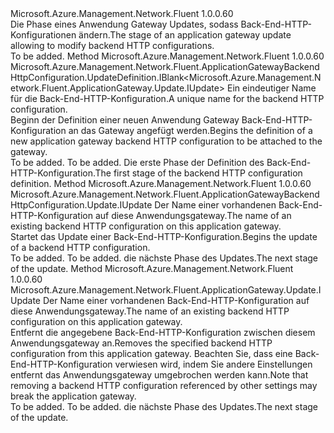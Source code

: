 <Type Name="IWithBackendHttpConfig" FullName="Microsoft.Azure.Management.Network.Fluent.ApplicationGateway.Update.IWithBackendHttpConfig">
  <TypeSignature Language="C#" Value="public interface IWithBackendHttpConfig" />
  <TypeSignature Language="ILAsm" Value=".class public interface auto ansi abstract IWithBackendHttpConfig" />
  <TypeSignature Language="DocId" Value="T:Microsoft.Azure.Management.Network.Fluent.ApplicationGateway.Update.IWithBackendHttpConfig" />
  <TypeSignature Language="VB.NET" Value="Public Interface IWithBackendHttpConfig" />
  <TypeSignature Language="F#" Value="type IWithBackendHttpConfig = interface" />
  <AssemblyInfo>
    <AssemblyName>Microsoft.Azure.Management.Network.Fluent</AssemblyName>
    <AssemblyVersion>1.0.0.60</AssemblyVersion>
  </AssemblyInfo>
  <Interfaces />
  <Docs>
    <summary>
            <span data-ttu-id="7fd68-101">Die Phase eines Anwendung Gateway Updates, sodass Back-End-HTTP-Konfigurationen ändern.</span><span class="sxs-lookup"><span data-stu-id="7fd68-101">The stage of an application gateway update allowing to modify backend HTTP configurations.</span></span>
            </summary>
    <remarks>To be added.</remarks>
  </Docs>
  <Members>
    <Member MemberName="DefineBackendHttpConfiguration">
      <MemberSignature Language="C#" Value="public Microsoft.Azure.Management.Network.Fluent.ApplicationGatewayBackendHttpConfiguration.UpdateDefinition.IBlank&lt;Microsoft.Azure.Management.Network.Fluent.ApplicationGateway.Update.IUpdate&gt; DefineBackendHttpConfiguration (string name);" />
      <MemberSignature Language="ILAsm" Value=".method public hidebysig newslot virtual instance class Microsoft.Azure.Management.Network.Fluent.ApplicationGatewayBackendHttpConfiguration.UpdateDefinition.IBlank`1&lt;class Microsoft.Azure.Management.Network.Fluent.ApplicationGateway.Update.IUpdate&gt; DefineBackendHttpConfiguration(string name) cil managed" />
      <MemberSignature Language="DocId" Value="M:Microsoft.Azure.Management.Network.Fluent.ApplicationGateway.Update.IWithBackendHttpConfig.DefineBackendHttpConfiguration(System.String)" />
      <MemberSignature Language="VB.NET" Value="Public Function DefineBackendHttpConfiguration (name As String) As IBlank(Of IUpdate)" />
      <MemberSignature Language="F#" Value="abstract member DefineBackendHttpConfiguration : string -&gt; Microsoft.Azure.Management.Network.Fluent.ApplicationGatewayBackendHttpConfiguration.UpdateDefinition.IBlank&lt;Microsoft.Azure.Management.Network.Fluent.ApplicationGateway.Update.IUpdate&gt;" Usage="iWithBackendHttpConfig.DefineBackendHttpConfiguration name" />
      <MemberType>Method</MemberType>
      <AssemblyInfo>
        <AssemblyName>Microsoft.Azure.Management.Network.Fluent</AssemblyName>
        <AssemblyVersion>1.0.0.60</AssemblyVersion>
      </AssemblyInfo>
      <ReturnValue>
        <ReturnType>Microsoft.Azure.Management.Network.Fluent.ApplicationGatewayBackendHttpConfiguration.UpdateDefinition.IBlank&lt;Microsoft.Azure.Management.Network.Fluent.ApplicationGateway.Update.IUpdate&gt;</ReturnType>
      </ReturnValue>
      <Parameters>
        <Parameter Name="name" Type="System.String" />
      </Parameters>
      <Docs>
        <param name="name"><span data-ttu-id="7fd68-102">Ein eindeutiger Name für die Back-End-HTTP-Konfiguration.</span><span class="sxs-lookup"><span data-stu-id="7fd68-102">A unique name for the backend HTTP configuration.</span></span></param>
        <summary>
            <span data-ttu-id="7fd68-103">Beginn der Definition einer neuen Anwendung Gateway Back-End-HTTP-Konfiguration an das Gateway angefügt werden.</span><span class="sxs-lookup"><span data-stu-id="7fd68-103">Begins the definition of a new application gateway backend HTTP configuration to be attached to the gateway.</span></span>
            </summary>
        <returns>To be added.</returns>
        <remarks>To be added.</remarks>
        <return><span data-ttu-id="7fd68-104">Die erste Phase der Definition des Back-End-HTTP-Konfiguration.</span><span class="sxs-lookup"><span data-stu-id="7fd68-104">The first stage of the backend HTTP configuration definition.</span></span></return>
      </Docs>
    </Member>
    <Member MemberName="UpdateBackendHttpConfiguration">
      <MemberSignature Language="C#" Value="public Microsoft.Azure.Management.Network.Fluent.ApplicationGatewayBackendHttpConfiguration.Update.IUpdate UpdateBackendHttpConfiguration (string name);" />
      <MemberSignature Language="ILAsm" Value=".method public hidebysig newslot virtual instance class Microsoft.Azure.Management.Network.Fluent.ApplicationGatewayBackendHttpConfiguration.Update.IUpdate UpdateBackendHttpConfiguration(string name) cil managed" />
      <MemberSignature Language="DocId" Value="M:Microsoft.Azure.Management.Network.Fluent.ApplicationGateway.Update.IWithBackendHttpConfig.UpdateBackendHttpConfiguration(System.String)" />
      <MemberSignature Language="VB.NET" Value="Public Function UpdateBackendHttpConfiguration (name As String) As IUpdate" />
      <MemberSignature Language="F#" Value="abstract member UpdateBackendHttpConfiguration : string -&gt; Microsoft.Azure.Management.Network.Fluent.ApplicationGatewayBackendHttpConfiguration.Update.IUpdate" Usage="iWithBackendHttpConfig.UpdateBackendHttpConfiguration name" />
      <MemberType>Method</MemberType>
      <AssemblyInfo>
        <AssemblyName>Microsoft.Azure.Management.Network.Fluent</AssemblyName>
        <AssemblyVersion>1.0.0.60</AssemblyVersion>
      </AssemblyInfo>
      <ReturnValue>
        <ReturnType>Microsoft.Azure.Management.Network.Fluent.ApplicationGatewayBackendHttpConfiguration.Update.IUpdate</ReturnType>
      </ReturnValue>
      <Parameters>
        <Parameter Name="name" Type="System.String" />
      </Parameters>
      <Docs>
        <param name="name"><span data-ttu-id="7fd68-105">Der Name einer vorhandenen Back-End-HTTP-Konfiguration auf diese Anwendungsgateway.</span><span class="sxs-lookup"><span data-stu-id="7fd68-105">The name of an existing backend HTTP configuration on this application gateway.</span></span></param>
        <summary>
            <span data-ttu-id="7fd68-106">Startet das Update einer Back-End-HTTP-Konfiguration.</span><span class="sxs-lookup"><span data-stu-id="7fd68-106">Begins the update of a backend HTTP configuration.</span></span>
            </summary>
        <returns>To be added.</returns>
        <remarks>To be added.</remarks>
        <return><span data-ttu-id="7fd68-107">die nächste Phase des Updates.</span><span class="sxs-lookup"><span data-stu-id="7fd68-107">The next stage of the update.</span></span></return>
      </Docs>
    </Member>
    <Member MemberName="WithoutBackendHttpConfiguration">
      <MemberSignature Language="C#" Value="public Microsoft.Azure.Management.Network.Fluent.ApplicationGateway.Update.IUpdate WithoutBackendHttpConfiguration (string name);" />
      <MemberSignature Language="ILAsm" Value=".method public hidebysig newslot virtual instance class Microsoft.Azure.Management.Network.Fluent.ApplicationGateway.Update.IUpdate WithoutBackendHttpConfiguration(string name) cil managed" />
      <MemberSignature Language="DocId" Value="M:Microsoft.Azure.Management.Network.Fluent.ApplicationGateway.Update.IWithBackendHttpConfig.WithoutBackendHttpConfiguration(System.String)" />
      <MemberSignature Language="VB.NET" Value="Public Function WithoutBackendHttpConfiguration (name As String) As IUpdate" />
      <MemberSignature Language="F#" Value="abstract member WithoutBackendHttpConfiguration : string -&gt; Microsoft.Azure.Management.Network.Fluent.ApplicationGateway.Update.IUpdate" Usage="iWithBackendHttpConfig.WithoutBackendHttpConfiguration name" />
      <MemberType>Method</MemberType>
      <AssemblyInfo>
        <AssemblyName>Microsoft.Azure.Management.Network.Fluent</AssemblyName>
        <AssemblyVersion>1.0.0.60</AssemblyVersion>
      </AssemblyInfo>
      <ReturnValue>
        <ReturnType>Microsoft.Azure.Management.Network.Fluent.ApplicationGateway.Update.IUpdate</ReturnType>
      </ReturnValue>
      <Parameters>
        <Parameter Name="name" Type="System.String" />
      </Parameters>
      <Docs>
        <param name="name"><span data-ttu-id="7fd68-108">Der Name einer vorhandenen Back-End-HTTP-Konfiguration auf diese Anwendungsgateway.</span><span class="sxs-lookup"><span data-stu-id="7fd68-108">The name of an existing backend HTTP configuration on this application gateway.</span></span></param>
        <summary>
            <span data-ttu-id="7fd68-109">Entfernt die angegebene Back-End-HTTP-Konfiguration zwischen diesem Anwendungsgateway an.</span><span class="sxs-lookup"><span data-stu-id="7fd68-109">Removes the specified backend HTTP configuration from this application gateway.</span></span>
            <span data-ttu-id="7fd68-110">Beachten Sie, dass eine Back-End-HTTP-Konfiguration verwiesen wird, indem Sie andere Einstellungen entfernt das Anwendungsgateway umgebrochen werden kann.</span><span class="sxs-lookup"><span data-stu-id="7fd68-110">Note that removing a backend HTTP configuration referenced by other settings may break the application gateway.</span></span>
            </summary>
        <returns>To be added.</returns>
        <remarks>To be added.</remarks>
        <return><span data-ttu-id="7fd68-111">die nächste Phase des Updates.</span><span class="sxs-lookup"><span data-stu-id="7fd68-111">The next stage of the update.</span></span></return>
      </Docs>
    </Member>
  </Members>
</Type>